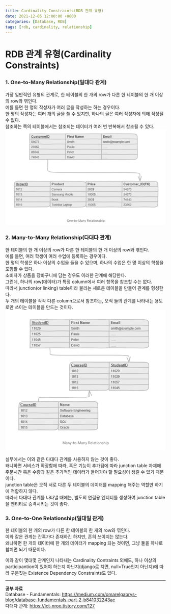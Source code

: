 ```yaml
---
title: Cardinality Constraints(RDB 관계 유형)
date: 2021-12-05 12:00:00 +0800
categories: [Database, RDB]
tags: [rdb, cardinality, relationship]
---
```

# RDB 관계 유형(Cardinality Constraints)

### 1. One-to-Many Relationship(일대다 관계)   
가장 일반적인 유형의 관계로, 한 테이블의 한 개의 row가 다른 한 테이블의 한 개 이상의 row와 엮인다.   
예를 들면 한 명의 작성자가 여러 글을 작성하는 하는 경우이다.   
한 명의 작성자는 여러 개의 글을 쓸 수 있지만, 하나의 글은 여러 작성자에 의해 작성될 수 없다.   
참조하는 쪽의 테이블에서는 참조되는 데이터가 여러 번 반복해서 참조될 수 있다.    
![OnetoMany](/assets/img/post-img/OnetoMany.png)   

### 2. Many-to-Many Relationship(다대다 관계)   
한 테이블의 한 개 이상의 row가 다른 한 테이블의 한 개 이상의 row와 엮인다.   
예를 들면, 여러 학생이 여러 수업에 등록하는 경우이다.   
한 명의 학생은 하나 이상의 수업을 들을 수 있으며, 하나의 수업은 한 명 이상의 학생을 포함할 수 있다.   
소비자가 상품을 장바구니에 담는 경우도 이러한 관계에 해당한다.   
그런데, 하나의 row(데이터)가 특정 column에서 여러 항목을 참조할 수는 없다.    
따라서 junction(or linking) table이라 불리는 새로운 테이블을 만들어 관계를 형성한다.   
두 개의 테이블을 각각 다른 column으로서 참조하는, 오직 둘의 관계를 나타내는 용도로만 쓰이는 테이블을 만드는 것이다.   
![ManytoMany](/assets/img/post-img/ManytoMany.png)   
    
실무에서는 이와 같은 다대다 관계를 사용하지 않는 것이 좋다.   
왜냐하면 서비스가 확장함에 따라, 혹은 기능이 추가됨에 따라 junction table 자체에 주문시간 혹은 수량과 같은 추가적인 데이터가 들어가야 할 필요성이 생길 수 있기 때문이다.   
junction table은 오직 서로 다른 두 테이블의 데이터를 mapping 해주는 역할만 하기에 적합하지 않다.   
따라서 다대다 관계를 나타낼 때에는, 별도의 연결용 엔티티를 생성하여 junction table을 엔티티로 승격시키는 것이 좋다.   

### 3. One-to-One Relationship(일대일 관계)   
한 테이블의 한 개의 row가 다른 한 테이블의 한 개의 row와 엮인다.   
이와 같은 관계는 간혹가다 존재하긴 하지만, 흔히 쓰이지는 않는다.   
왜냐하면 한 개의 데이터에 한 개의 데이터가 mapping 되는 것이면, 그냥 둘을 하나로 합치면 되기 때문이다.   

이와 같이 몇대몇 관계인지 나타내는 Cardinality Contraints 외에도, 하나 이상의 participantion이 있어야 하는지 아닌지(django로 치면, null=True인지 아닌지)에 따라 구분짓는 Existence Dependency Constraints도 있다.   

- - -
__공부 자료__   
Database - Fundamentals: https://medium.com/omarelgabrys-blog/database-fundamentals-part-2-b841032243ac   
다대다 관계: https://ict-nroo.tistory.com/127   

